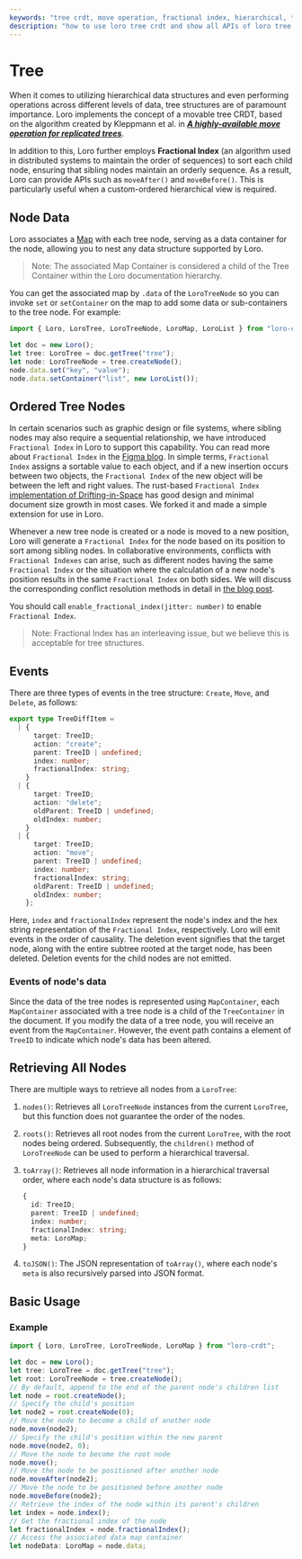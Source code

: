 ```yaml
---
keywords: "tree crdt, move operation, fractional index, hierarchical, tree"
description: "how to use loro tree crdt and show all APIs of loro tree crdt."
---
```


# Tree

When it comes to utilizing hierarchical data structures and even performing operations across different levels of data, tree structures are of paramount importance. Loro implements the concept of a movable tree CRDT, based on the algorithm created by Kleppmann et al. in **_[A highly-available move operation for replicated trees](https://martin.kleppmann.com/2021/10/07/crdt-tree-move-operation.html)_**.

In addition to this, Loro further employs **Fractional Index** (an algorithm used in distributed systems to maintain the order of sequences) to sort each child node, ensuring that sibling nodes maintain an orderly sequence. As a result, Loro can provide APIs such as `moveAfter()` and `moveBefore()`. This is particularly useful when a custom-ordered hierarchical view is required.

## Node Data

Loro associates a [Map](https://www.loro.dev/docs/tutorial/map) with each tree node, serving as a data container for the node, allowing you to nest any data structure supported by Loro.

> Note: The associated Map Container is considered a child of the Tree Container within the Loro documentation hierarchy.

You can get the associated map by `.data` of the `LoroTreeNode` so you can invoke `set` or `setContainer` on the map to add some data or sub-containers to the tree node. For example:

```ts
import { Loro, LoroTree, LoroTreeNode, LoroMap, LoroList } from "loro-crdt";

let doc = new Loro();
let tree: LoroTree = doc.getTree("tree");
let node: LoroTreeNode = tree.createNode();
node.data.set("key", "value");
node.data.setContainer("list", new LoroList());
```

## Ordered Tree Nodes

In certain scenarios such as graphic design or file systems, where sibling nodes may also require a sequential relationship, we have introduced `Fractional Index` in Loro to support this capability. You can read more about `Fractional Index` in the [Figma blog](https://www.figma.com/blog/realtime-editing-of-ordered-sequences). In simple terms, `Fractional Index` assigns a sortable value to each object, and if a new insertion occurs between two objects, the `Fractional Index` of the new object will be between the left and right values. The rust-based `Fractional Index` [implementation of Drifting-in-Space](https://github.com/drifting-in-space/fractional_index) has good design and minimal document size growth in most cases. We forked it and made a simple extension for use in Loro.

Whenever a new tree node is created or a node is moved to a new position, Loro will generate a `Fractional Index` for the node based on its position to sort among sibling nodes. In collaborative environments, conflicts with `Fractional Indexes` can arise, such as different nodes having the same `Fractional Index` or the situation where the calculation of a new node's position results in the same `Fractional Index` on both sides. We will discuss the corresponding conflict resolution methods in detail in [the blog post](https://www.loro.dev/blog/movable-tree).

You should call `enable_fractional_index(jitter: number)` to enable `Fractional Index`.

> Note: Fractional Index has an interleaving issue, but we believe this is acceptable for tree structures.

## Events

There are three types of events in the tree structure: `Create`, `Move`, and `Delete`, as follows:

```typescript
export type TreeDiffItem =
  | {
      target: TreeID;
      action: "create";
      parent: TreeID | undefined;
      index: number;
      fractionalIndex: string;
    }
  | {
      target: TreeID;
      action: "delete";
      oldParent: TreeID | undefined;
      oldIndex: number;
    }
  | {
      target: TreeID;
      action: "move";
      parent: TreeID | undefined;
      index: number;
      fractionalIndex: string;
      oldParent: TreeID | undefined;
      oldIndex: number;
    };
```

Here, `index` and `fractionalIndex` represent the node's index and the hex string representation of the `Fractional Index`, respectively. Loro will emit events in the order of causality. The deletion event signifies that the target node, along with the entire subtree rooted at the target node, has been deleted. Deletion events for the child nodes are not emitted.

### Events of node's data

Since the data of the tree nodes is represented using `MapContainer`, each `MapContainer` associated with a tree node is a child of the `TreeContainer` in the document. If you modify the data of a tree node, you will receive an event from the `MapContainer`. However, the event path contains a element of `TreeID` to indicate which node's data has been altered.

## Retrieving All Nodes

There are multiple ways to retrieve all nodes from a `LoroTree`:

1. `nodes()`: Retrieves all `LoroTreeNode` instances from the current `LoroTree`, but this function does not guarantee the order of the nodes.
2. `roots()`: Retrieves all root nodes from the current `LoroTree`, with the root nodes being ordered. Subsequently, the `children()` method of `LoroTreeNode` can be used to perform a hierarchical traversal.
3. `toArray()`: Retrieves all node information in a hierarchical traversal order, where each node's data structure is as follows:

   ```ts no_run
   {
     id: TreeID;
     parent: TreeID | undefined;
     index: number;
     fractionalIndex: string;
     meta: LoroMap;
   }
   ```

4. `toJSON()`: The JSON representation of `toArray()`, where each node's `meta` is also recursively parsed into JSON format.

## Basic Usage

### Example

```ts
import { Loro, LoroTree, LoroTreeNode, LoroMap } from "loro-crdt";

let doc = new Loro();
let tree: LoroTree = doc.getTree("tree");
let root: LoroTreeNode = tree.createNode();
// By default, append to the end of the parent node's children list
let node = root.createNode();
// Specify the child's position
let node2 = root.createNode(0);
// Move the node to become a child of another node
node.move(node2);
// Specify the child's position within the new parent
node.move(node2, 0);
// Move the node to become the root node
node.move();
// Move the node to be positioned after another node
node.moveAfter(node2);
// Move the node to be positioned before another node
node.moveBefore(node2);
// Retrieve the index of the node within its parent's children
let index = node.index();
// Get the fractional index of the node
let fractionalIndex = node.fractionalIndex();
// Access the associated data map container
let nodeData: LoroMap = node.data;
```
